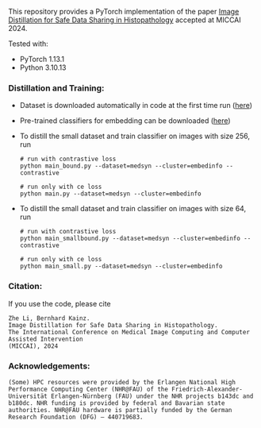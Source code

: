 
This repository provides a PyTorch implementation of the paper [Image Distillation for Safe Data Sharing in Histopathology](https://arxiv.org/abs/2406.13536) accepted at MICCAI 2024.

Tested with:

- PyTorch 1.13.1
- Python 3.10.13

### Distillation and Training:
* Dataset is downloaded automatically in code at the first time run ([here](https://medmnist.com/))

* Pre-trained classifiers for embedding can be downloaded ([here](https://drive.google.com/drive/folders/15xvSnOT8FHEVO4Yd9k9-oEhKAOz6NFJy?usp=sharing))

* To distill the small dataset and train classifier on images with size 256, run 
  
  ```
  # run with contrastive loss
  python main_bound.py --dataset=medsyn --cluster=embedinfo --contrastive

  # run only with ce loss
  python main.py --dataset=medsyn --cluster=embedinfo
  ```

* To distill the small dataset and train classifier on images with size 64, run 
  
  ```
  # run with contrastive loss
  python main_smallbound.py --dataset=medsyn --cluster=embedinfo --contrastive

  # run only with ce loss
  python main_small.py --dataset=medsyn --cluster=embedinfo
  ```




### Citation:

If you use the code, please cite

    Zhe Li, Bernhard Kainz.
    Image Distillation for Safe Data Sharing in Histopathology.
    The International Conference on Medical Image Computing and Computer Assisted Intervention 
    (MICCAI), 2024
    
### Acknowledgements:

    (Some) HPC resources were provided by the Erlangen National High Performance Computing Center (NHR@FAU) of the Friedrich-Alexander-Universität Erlangen-Nürnberg (FAU) under the NHR projects b143dc and b180dc. NHR funding is provided by federal and Bavarian state authorities. NHR@FAU hardware is partially funded by the German Research Foundation (DFG) – 440719683.

    
